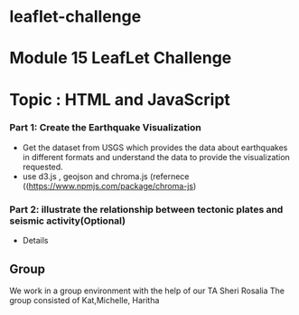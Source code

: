 # leaflet-challenge

# Module 15 LeafLet Challenge
# Topic : HTML and JavaScript
### Part 1: Create the Earthquake Visualization
  - Get the dataset from USGS which provides the data about earthquakes in different formats and understand the data to provide the visualization requested.
  - use d3.js , geojson and chroma.js (refernece ((https://www.npmjs.com/package/chroma-js)

### Part 2: illustrate the relationship between tectonic plates and seismic activity(Optional)
  - Details
## Group
We work in a group environment with the help of our TA Sheri Rosalia The group consisted of Kat,Michelle, Haritha
